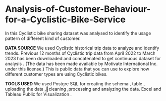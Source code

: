 # Analysis-of-Customer-Behaviour-for-a-Cyclistic-Bike-Service
In this  Cyclistic bike sharing dataset was analysed to identify the usage pattern of different kind of customer. 


**DATA SOURCE**
We used Cyclistic historical trip data to analyze and identify trends. 
Previous 12 months of Cyclistic trip data from April 2022 to March 2023 has been downloaded and concatenated to get continuous dataset for analysis . (The data has been made available by Motivate International Inc. under this license.) 
This is public data that you can use to explore how different customer types are using Cyclistic bikes.

**TOOLS USED**
We used Postgre SQL for creating the schema , table , uploading the data ,cleaning ,processing and analyzing  the data.
Excel and Tableau Public for Visualization .


